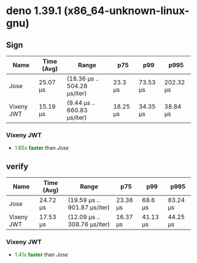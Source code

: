 
# deno 1.39.1 (x86_64-unknown-linux-gnu)

## Sign
| Name | Time (Avg) | Range | p75 | p99 | p995 |
|------|------------|-------|-----|-----|------|
| Jose | 25.07 µs | (18.36 µs .. 504.28 µs/iter) | 23.3 µs | 73.53 µs | 202.32 µs |
| Vixeny JWT | 15.19 µs | (9.44 µs .. 660.83 µs/iter) | 18.25 µs | 34.35 µs | 38.84 µs |## **Summary** for *Sign*

### **Vixeny JWT** 

- <span style="color:green">1.65x **faster**</span> than *Jose*





## verify
| Name | Time (Avg) | Range | p75 | p99 | p995 |
|------|------------|-------|-----|-----|------|
| Jose | 24.72 µs | (19.59 µs .. 901.87 µs/iter) | 23.38 µs | 68.6 µs | 83.24 µs |
| Vixeny JWT | 17.53 µs | (12.09 µs .. 308.76 µs/iter) | 16.37 µs | 41.13 µs | 44.25 µs |## **Summary** for *verify*

### **Vixeny JWT** 

- <span style="color:green">1.41x **faster**</span> than *Jose*


